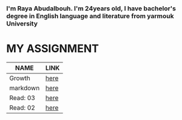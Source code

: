 ### I'm Raya Abudalbouh. I'm 24years old, I have bachelor's degree in English language and literature from yarmouk University

# MY ASSIGNMENT

 NAME        | LINK
------------ | -------------
Growth | [here](https://raya33.github.io/reading-notes1/)
markdown | [here](https://raya33.github.io/102r/)
Read: 03 |[here](https://raya33.github.io/read/)
Read: 02 |[here](https://raya33.github.io/read1/)
             
